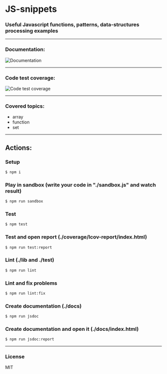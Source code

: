 # JS-snippets

### Useful Javascript functions, patterns, data-structures processing examples
---

### Documentation:
![Documentation](https://i.imgur.com/5Q0Kvv7.png)

---


### Code test coverage:
![Code test coverage](https://i.imgur.com/SvnDaZm.png)

---

### Covered topics:
 - array
 - function
 - set
---
## Actions:

### Setup
```sh
$ npm i
```

### Play in sandbox (write your code in "./sandbox.js" and watch result)
```sh
$ npm run sandbox
```

### Test
```sh
$ npm test
```

### Test and open report (./coverage/lcov-report/index.html)
```sh
$ npm run test:report
```

### Lint (./lib and ./test)
```sh
$ npm run lint
```

### Lint and fix problems
```sh
$ npm run lint:fix
```

### Create documentation (./docs)
```sh
$ npm run jsdoc
```

### Create documentation and open it (./docs/index.html)
```sh
$ npm run jsdoc:report
```

---
### License

MIT

